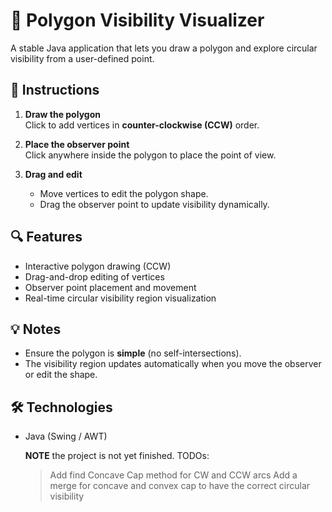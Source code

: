 # 🧭 Polygon Visibility Visualizer

A stable Java application that lets you draw a polygon and explore circular visibility from a user-defined point.

## 📝 Instructions

1. **Draw the polygon**  
   Click to add vertices in **counter-clockwise (CCW)** order. 

2. **Place the observer point**  
   Click anywhere inside the polygon to place the point of view.

3. **Drag and edit**  
   - Move vertices to edit the polygon shape.  
   - Drag the observer point to update visibility dynamically.

## 🔍 Features

- Interactive polygon drawing (CCW)
- Drag-and-drop editing of vertices
- Observer point placement and movement
- Real-time circular visibility region visualization

## 💡 Notes

- Ensure the polygon is **simple** (no self-intersections).
- The visibility region updates automatically when you move the observer or edit the shape.

## 🛠️ Technologies

- Java (Swing / AWT)

  **NOTE** the project is not yet finished.
  TODOs:
  > Add find Concave Cap method for CW and CCW arcs
  > Add a merge for concave and convex cap to have the correct circular visibility
